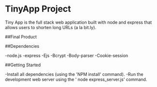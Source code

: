 # TinyApp Project

Tiny App is the full stack web application built with node and express that allows users to shorten long URLs (a la bit.ly).

##Final Product







##Dependencies

-node.js
-express
-Ejs
-Bcrypt
-Body-parser
-Cookie-session

##Getting Started

-Install all dependencies (using the 'NPM install' command).
-Run the development web server using  the ' node express_server.js' command.


